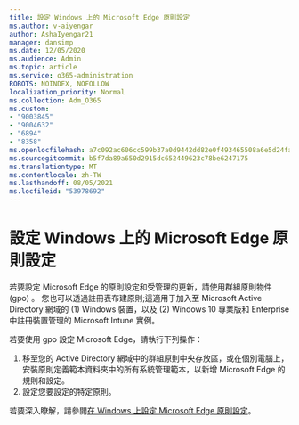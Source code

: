 ```yaml
---
title: 設定 Windows 上的 Microsoft Edge 原則設定
ms.author: v-aiyengar
author: AshaIyengar21
manager: dansimp
ms.date: 12/05/2020
ms.audience: Admin
ms.topic: article
ms.service: o365-administration
ROBOTS: NOINDEX, NOFOLLOW
localization_priority: Normal
ms.collection: Adm_O365
ms.custom:
- "9003845"
- "9004632"
- "6894"
- "8358"
ms.openlocfilehash: a7c092ac606cc599b37a0d9442dd82e0f493465508a6e5d24fa0589d0f3bb19a
ms.sourcegitcommit: b5f7da89a650d2915dc652449623c78be6247175
ms.translationtype: MT
ms.contentlocale: zh-TW
ms.lasthandoff: 08/05/2021
ms.locfileid: "53978692"
---
```

# <a name="configure-microsoft-edge-policy-settings-on-windows"></a>設定 Windows 上的 Microsoft Edge 原則設定

若要設定 Microsoft Edge 的原則設定和受管理的更新，請使用群組原則物件 (gpo) 。 您也可以透過註冊表布建原則;這適用于加入至 Microsoft Active Directory 網域的 (1) Windows 裝置，以及 (2) Windows 10 專業版和 Enterprise 中註冊裝置管理的 Microsoft Intune 實例。

若要使用 gpo 設定 Microsoft Edge，請執行下列操作：

1. 移至您的 Active Directory 網域中的群組原則中央存放區，或在個別電腦上，安裝原則定義範本資料夾中的所有系統管理範本，以新增 Microsoft Edge 的規則和設定。
2. 設定您要設定的特定原則。

若要深入瞭解，請參閱[在 Windows 上設定 Microsoft Edge 原則設定](https://go.microsoft.com/fwlink/?linkid=2135024)。
